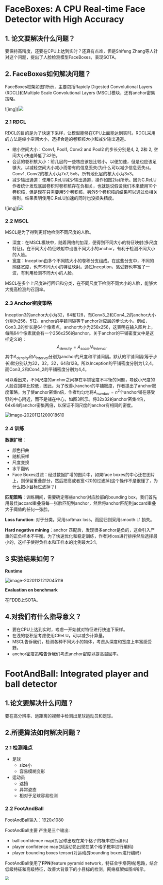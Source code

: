 # FaceBoxes: A CPU Real-time Face Detector with High Accuracy

## 1. 论文要解决什么问题？

要保持高精度，还要在CPU上达到实时？还真有点难，但是Shifeng Zhang等人针对这个问题，提出了人脸检测模型FaceBoxes，表现SOTA。

## 2. FaceBoxes如何解决问题？

FaceBoxes框架如图1所示，主要包括Rapidly Digested Convolutional Layers (RDCL)和Multiple Scale Convolutional Layers (MSCL)模块，还有anchor密集策略。

![img](![](https://gitee.com/weifagan/MyPic/raw/master/img/faceboxes.PNG)

### 2.1 RDCL

RDCL的目的是为了快速下采样，让模型能够在CPU上面能达到实时。RDCL采用的方法是缩小空间大小，选择合适的卷积核大小和减少输出通道。

- 缩小空间大小：Conv1, Pool1, Conv2 and Pool2 的步长分别是4, 2, 2和 2, 空间大小快速降低了32倍。
- 合适的卷积核大小：前几层的一些核应该是比较小，以便加速，但是也应该足够大，以减轻空间大小减小而带有的信息丢失(为什么可以减少信息丢失s)。Conv1, Conv2的核大小为7x7, 5x5，所有池化层的核大小为3x3。
- 减少输出通道：使用C.ReLU减少输出通道，操作如图2(a)所示。因为C.ReLU作者统计发现底层卷积时卷积核存在负相关，也就是说假设我们本来使用10个卷积核，但是现在只需要用5个卷积核，另外5个卷积核的结果可以通过负相关得到。结果表明使用C.ReLU加速的同时也没损失精度。

![img](![](https://gitee.com/weifagan/MyPic/raw/master/img/faceboxes1.PNG)

### 2.2 MSCL

MSCL是为了得到更好地检测不同尺度的人脸。

* 深度：在MSCL模块中，随着网络的加深，便得到不同大小的特征映射(多尺度特征)。在不同大小特征映射中设置不同大小的anchor，有利于检测不同大小的人脸。
* 宽度：Inception由多个不同核大小的卷积分支组成。在这些分支中，不同的网络宽度，也有不同大小的特征映射。通过Inception，感受野也丰富了一波，有利用检测不同大小的人脸。

MSCL在多个上尺度进行回归和分类，在不同尺度下检测不同大小的人脸，能够大大提高检测的召回率。

### 2.3 Anchor密度策略

Inception3的anchor大小为32，64和128，而Conv3_2和Con4_2的anchor大小分别为256，512。anchor的平铺间隔等于anchor对应层的步长大小。例如，Con3_2的步长是64个像素点，anchor大小为256x256，这表明在输入图片上，每隔64个像素就会有一个256x256的anchor。关于anchor的平铺密度文中是这样定义的：
$$
A_{density}=A_{scale}/A_{interval}
$$
其中$A_{density}$和$A_{interval}$分别为anchor的尺度和平铺间隔。默认的平铺间隔(等于步长)默分别认为32，32，32，64和128。所以Inception的平铺密度分别为1,2,4，而Con3_2和Con4_2的平铺密度分别为4,4。

可以看出来，不同尺度的anchor之间存在平铺密度不平衡的问题，导致小尺度的人脸召回率比较低，因此，为了改善小anchor的平铺密度，作者提出了anchor密度策略。为了使anchor密集n倍，作者均匀地将$A_{number}=n^2$个anchor铺在感受野的中心附近，而不是铺在中心，如图3所示。将32x32的anchor密集4倍，64x64的anchor密集两倍，以保证不同尺度的anchor有相同的密度。

![image-20201121200018610](https://gitee.com/weifagan/MyPic/raw/master/img/faceboxes.JPG)

### 2.4 训练

**数据扩增**：

* 颜色扭曲
* 随机采样
* 尺度变换
* 水平翻转
* Face Boxes过滤：经过数据扩增的图片中，如果face boxes的中心还在图片上，则保留重叠部分，然后把高或者宽<20的过滤掉(这个操作不是很懂了，为什么把小目标过滤掉？)

**匹配策略**：训练期间，需要确定哪些anchor对应脸部的bounding box，我们首先用最佳jaccard重叠将每一张脸匹配到anchor，然后将anchor匹配到jaccard重叠大于阈值的任何一张脸。

**Loss function**: 对于分类，采用softmax loss，而回归则采用smooth L1 损失。

**Hard negative mining**：anchor 匹配后，发现很多anchor是负的，这会引入严重的正负样本不平衡。为了快速优化和稳定训练，作者对loss进行排序然后选择最小的，这样子使得负样本和正样本的比例最大3:1。

## 3 实验结果如何？

**Runtime**

![image-20201121212045119](https://gitee.com/weifagan/MyPic/raw/master/img/faceboxes1.JPG)

**Evaluation on benchmark**

在FDDB上SOTA。

## 4.对我们有什么指导意义？

* 要在CPU上达到实时，考虑一开始就对特征进行快速下采样。
* 在浅的卷积层考虑使用CReLU，可以减少计算量。
* MSCL告诉我们，检测各种不同大小的物体，考虑从深度和宽度上丰富感受野。
* anchor密度策略告诉我们考虑anchor密度以提高召回率。

# FootAndBall: Integrated player and ball detector

## 1.论文要解决什么问题？

要在高分辨率、远距离的视频中检测出足球运动员和足球。

## 2.所提算法如何解决问题？

### 2.1 检测难点

* 足球
  * size小
  * 容易模糊变形
* 运动员
  * 遮挡
  * 异常姿态
  * 相对于足球容易检测

### 2.2 FootAndBall

FootAndBall输入：1920x1080

FootAndBall主要 产生是三个输出:

* ball confidence map(对足球出现在某个格子的概率进行编码)
* player confidence map(对运动员出现在某个格子概率进行编码)
* player bounding boxes tensor(对运动员bounding boxes进行编码)

FootAndBall使用了**FPN**(feature pyramid network，特征金字塔网络)思路，结合低级特征和高级特征，改善大背景下的小目标的检测。网络框架如图4所示。

<img src="https://gitee.com/weifagan/MyPic/raw/master/img/footandball.PNG" style="zoom: 80%;" />



